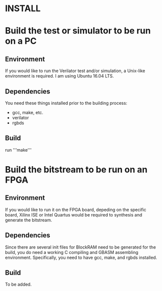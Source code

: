 INSTALL
=======

# Build the test or simulator to be run on a PC

## Environment

If you would like to run the Verilator test and/or simulation, a Unix-like
environment is required. I am using Ubuntu 16.04 LTS.

## Dependencies

You need these things installed prior to the building process:

* gcc, make, etc.
* verilator
* rgbds

## Build

run '''make'''

# Build the bitstream to be run on an FPGA

## Environment

If you would like to run it on the FPGA board, depeding on the specific board,
Xilinx ISE or Intel Quartus would be required to synthesis and generate the
bitstream.

## Dependencies 

Since there are several init files for BlockRAM need to be generated for the
build, you do need a working C compiling and GBASM assembling environment.
Specifically, you need to have gcc, make, and rgbds installed.

## Build

To be added.

